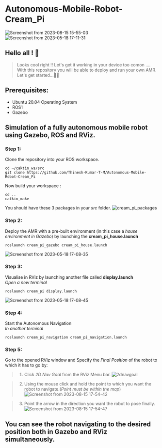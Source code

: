 # Autonomous-Mobile-Robot-Cream_Pi
![Screenshot from 2023-08-15 15-55-03](https://github.com/Thinesh-Kumar-T-M/Autonomous-Mobile-Robot-Cream_Pi/assets/82699150/c4873930-dc25-4f2b-9369-cad738c7e899)![Screenshot from 2023-05-18 17-11-31](https://github.com/Thinesh-Kumar-T-M/Autonomous-Mobile-Robot-Cream_Pi/assets/82699150/263dbd75-a2d3-4d63-9f06-71f3e3cd0f43)

## Hello all ! 👋<br>
>Looks cool right !! Let's get it working in your device too comon ....<br>
>With this repository you will be able to deploy and run your own AMR.
Let's get started...🏃‍♂️
<!-- ![BumbyWoolGIF](https://github.com/Thinesh-Kumar-T-M/Autonomous-Mobile-Robot-Cream_Pi/assets/82699150/a8720f08-b575-401d-9b43-251118bce398) -->

## Prerequisites:
<ul>
  <li>Ubuntu 20.04 Operating System</li>
  <li>ROS1 </li>
  <li>Gazebo </li>
</ul>

## Simulation of a fully autonomous mobile robot using Gazebo, ROS and RViz. </h2>
### Step 1:
Clone the repository into your ROS workspace.
```
cd ~/caktin_ws/src
git clone https://github.com/Thinesh-Kumar-T-M/Autonomous-Mobile-Robot-Cream_Pi
```
Now build your workspace :
```
cd ..
catkin_make
```
You should have these 3 packages in your *src* folder.
![cream_pi_packages](https://github.com/Thinesh-Kumar-T-M/Autonomous-Mobile-Robot-Cream_Pi/assets/82699150/d3120b00-9008-4db0-a8de-e073056aa680)


### Step 2:
Deploy the AMR with a pre-built environment (in this case a _house environment in Gazebo_) by launching the **cream_pi_house.launch**
```
roslaunch cream_pi_gazebo cream_pi_house.launch
```
![Screenshot from 2023-05-18 17-08-35](https://github.com/Thinesh-Kumar-T-M/Autonomous-Mobile-Robot-Cream_Pi/assets/82699150/8452464d-f269-40a5-ac20-aa864814f121)

### Step 3:
Visualise in  RViz by launching another file called **display.launch**<br>
_Open a new terminal_
```
roslaunch cream_pi display.launch
```
![Screenshot from 2023-05-18 17-08-45](https://github.com/Thinesh-Kumar-T-M/Autonomous-Mobile-Robot-Cream_Pi/assets/82699150/3076e3b2-53aa-4491-bfd8-0e69d41e27f0)

### Step 4:
Start the Autonomous Navigation<br>
_In another terminal_
```
roslaunch cream_pi_navigation cream_pi_navigation.launch
```
### Step 5:
Go to the opened RViz window and Specify the _Final Position_ of the robot to which it has to go by:<br>
>1. Click _2D Nav Goal_ from the RViz Menu bar.
![2dnavgoal](https://github.com/Thinesh-Kumar-T-M/Autonomous-Mobile-Robot-Cream_Pi/assets/82699150/29ebf09e-fdb3-4f0e-861e-647ef2db13b9)

>2. Using the mouse click and hold the point to which you want the robot to navigate.(_Point must be within the map_)![Screenshot from 2023-08-15 17-54-42](https://github.com/Thinesh-Kumar-T-M/Autonomous-Mobile-Robot-Cream_Pi/assets/82699150/18fe20dc-3a06-44b1-a109-80b73f5aada1)

>3. Point the arrow in the direction you want the robot to pose finally.![Screenshot from 2023-08-15 17-54-47](https://github.com/Thinesh-Kumar-T-M/Autonomous-Mobile-Robot-Cream_Pi/assets/82699150/74387a08-243f-42f0-84b0-3a25117848b1)


## You can see the robot navigating to the desired position both in Gazebo and RViz simultaneously.
